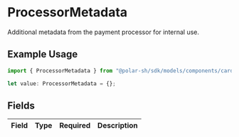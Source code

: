 # ProcessorMetadata

Additional metadata from the payment processor for internal use.

## Example Usage

```typescript
import { ProcessorMetadata } from "@polar-sh/sdk/models/components/cardpayment.js";

let value: ProcessorMetadata = {};
```

## Fields

| Field       | Type        | Required    | Description |
| ----------- | ----------- | ----------- | ----------- |